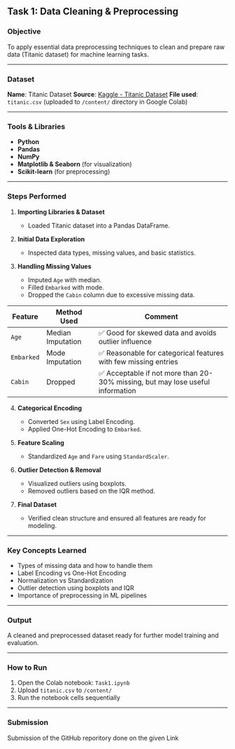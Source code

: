 ##  Task 1: Data Cleaning & Preprocessing

###  Objective

To apply essential data preprocessing techniques to clean and prepare raw data (Titanic dataset) for machine learning tasks.

---

###  Dataset

**Name**: Titanic Dataset
**Source**: [Kaggle - Titanic Dataset](https://www.kaggle.com/datasets/yasserh/titanic-dataset)
**File used**: `titanic.csv` (uploaded to `/content/` directory in Google Colab)

---

###  Tools & Libraries

* **Python**
* **Pandas**
* **NumPy**
* **Matplotlib & Seaborn** (for visualization)
* **Scikit-learn** (for preprocessing)

---

###  Steps Performed

1. **Importing Libraries & Dataset**

   * Loaded Titanic dataset into a Pandas DataFrame.

2. **Initial Data Exploration**

   * Inspected data types, missing values, and basic statistics.

3. **Handling Missing Values**

   * Imputed `Age` with median.
   * Filled `Embarked` with mode.
   * Dropped the `Cabin` column due to excessive missing data.
     
| Feature    | Method Used       | Comment                                                          |
| ---------- | ----------------- | ---------------------------------------------------------------- |
| `Age`      | Median Imputation | ✅ Good for skewed data and avoids outlier influence              |
| `Embarked` | Mode Imputation   | ✅ Reasonable for categorical features with few missing entries   |
| `Cabin`    | Dropped           | ✅ Acceptable if not more than 20-30% missing, but may lose useful information |


4. **Categorical Encoding**

   * Converted `Sex` using Label Encoding.
   * Applied One-Hot Encoding to `Embarked`.

5. **Feature Scaling**

   * Standardized `Age` and `Fare` using `StandardScaler`.

6. **Outlier Detection & Removal**

   * Visualized outliers using boxplots.
   * Removed outliers based on the IQR method.

7. **Final Dataset**

   * Verified clean structure and ensured all features are ready for modeling.

---

###  Key Concepts Learned

* Types of missing data and how to handle them
* Label Encoding vs One-Hot Encoding
* Normalization vs Standardization
* Outlier detection using boxplots and IQR
* Importance of preprocessing in ML pipelines

---

###  Output

A cleaned and preprocessed dataset ready for further model training and evaluation.

---

###  How to Run

1. Open the Colab notebook: `Task1.ipynb`
2. Upload `titanic.csv` to `/content/`
3. Run the notebook cells sequentially

---

###  Submission

Submission of the GitHub reporitory done on the given Link 
